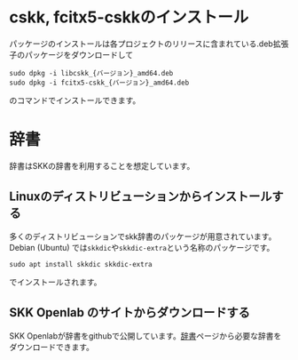# cskk, fcitx5-cskkのインストール
パッケージのインストールは各プロジェクトのリリースに含まれている.deb拡張子のパッケージをダウンロードして

    sudo dpkg -i libcskk_{バージョン}_amd64.deb
    sudo dpkg -i fcitx5-cskk_{バージョン}_amd64.deb

のコマンドでインストールできます。

# 辞書

辞書はSKKの辞書を利用することを想定しています。

## Linuxのディストリビューションからインストールする
多くのディストリビューションでskk辞書のパッケージが用意されています。
Debian (Ubuntu) では`skkdic`や`skkdic-extra`という名称のパッケージです。 

    sudo apt install skkdic skkdic-extra

でインストールされます。

## SKK Openlab のサイトからダウンロードする
SKK Openlabが辞書をgithubで公開しています。[辞書](https://skk-dev.github.io/dict/)ページから必要な辞書をダウンロードできます。
